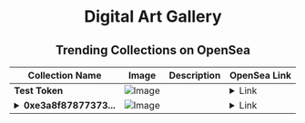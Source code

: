 <div align="center">

# Digital Art Gallery

## Trending Collections on OpenSea

| Collection Name                       | Image                                                                                     | Description                       | OpenSea Link                                                                                          |
|---------------------------------------|-------------------------------------------------------------------------------------------|-----------------------------------|--------------------------------------------------------------------------------------------------------|
| **Test Token** | ![Image](https://raw.seadn.io/files/5cc6e149e71e854069fe74cece98fba4.svg?w=200&auto=format) |  | <details><summary>Link</summary>[Test Token](https://opensea.io/collection/test-token-46)</details> |
| **<details><summary>0xe3a8f87877373...</summary>0xe3a8f87877373bb12eb628d5d9f396de906400bb</details>** | ![Image](https://i.seadn.io/s/raw/files/0120dbe70465f91ae019e541cba50a56.jpg?w=500&auto=format?w=200&auto=format) |  | <details><summary>Link</summary>[0xe3a8f87877373bb12eb628d5d9f396de906400bb](https://opensea.io/collection/0xe3a8f87877373bb12eb628d5d9f396de906400bb)</details> |

</div>